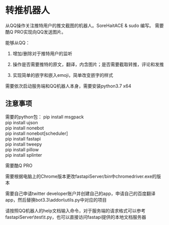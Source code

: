 # 转推机器人

从QQ操作关注推特用户的推文截图的机器人。SoreHaitACE & sudo 编写。
需要酷Q PRO实现向QQ发送图片。

能够从QQ：

1. 增加/删除对于推特用户的监听

2. 操作是否需要推特的原文，翻译，内含图片；是否需要截取转推，评论和发推

3. 实现简单的嵌字和嵌入emoji，简单改变嵌字的样式

需要依次启动服务端和QQ机器人本身，需要安装python3.7 x64

## 注意事项

需要的python包：
    pip install msgpack  
    pip install ujson  
    pip install nonebot  
    pip install nonebot[scheduler]  
    pip install fastapi  
    pip install tweepy  
    pip install pillow  
    pip install splinter

需要酷Q PRO

需要根据电脑上的Chrome版本更改fastapiServer/bin中chromedriver.exe的版本

需要自己申请twitter developer账户并创建自己的app，申请自己的百度翻译app，然后替换bot3.3\\addon\\utils.py中对应的项目

请按照QQ机器人的help文档输入命令，对于服务端的请求格式可以参考fastapiServer\\test\\t.py，也可以直接访问fastapi提供的本地文档服务器
